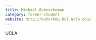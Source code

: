 ```yaml
---
title: Michael Buhnerkempe
category: former-student
website: http://buhnrkmp.bol.ucla.edu/
---
```


UCLA

